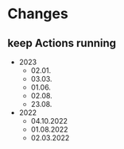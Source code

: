 # Changes

## keep Actions running
* 2023
  * 02.01. 
  * 03.03.
  * 01.06.
  * 02.08.
  * 23.08.
* 2022
  * 04.10.2022
  * 01.08.2022
  * 02.03.2022
